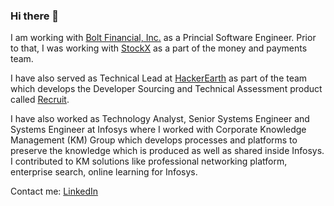
### Hi there 👋

<!--
**uditnarayan/uditnarayan** is a ✨ _special_ ✨ repository because its `README.md` (this file) appears on your GitHub profile.

Here are some ideas to get you started:

- 🔭 I’m currently working on ...
- 🌱 I’m currently learning ...
- 👯 I’m looking to collaborate on ...
- 🤔 I’m looking for help with ...
- 💬 Ask me about ...
- 📫 How to reach me: ...
- 😄 Pronouns: ...
- ⚡ Fun fact: ...
-->

I am working with [Bolt Financial, Inc.](https://www.bolt.com/) as a Princial Software Engineer.  Prior to that, I was working with [StockX](https://stockx.com/) as a part of the money and payments team.  

I have also served as Technical Lead at [HackerEarth](https://www.hackerearth.com/recruit/) as part of the team which develops the Developer Sourcing and Technical Assessment product called [Recruit](https://www.hackerearth.com/recruit/). 

I have also worked as Technology Analyst, Senior Systems Engineer and Systems Engineer at Infosys where I worked with Corporate Knowledge Management (KM) Group which develops processes and platforms to preserve the knowledge which is produced as well as shared inside Infosys. I contributed to KM solutions like professional networking platform, enterprise search, online learning for Infosys.

Contact me: [LinkedIn](https://www.linkedin.com/in/uditnarayan "Udit Narayan | LinkedIn")
